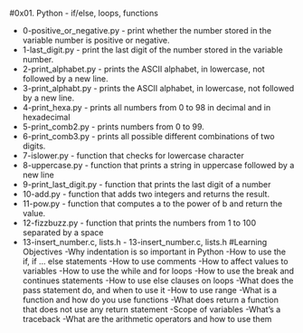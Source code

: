 #0x01. Python - if/else, loops, functions
- 0-positive_or_negative.py - print whether the number stored in the variable number is positive or negative.
- 1-last_digit.py - print the last digit of the number stored in the variable number.
- 2-print_alphabet.py - prints the ASCII alphabet, in lowercase, not followed by a new line.
- 3-print_alphabt.py - prints the ASCII alphabet, in lowercase, not followed by a new line.
- 4-print_hexa.py - prints all numbers from 0 to 98 in decimal and in hexadecimal 
- 5-print_comb2.py - prints numbers from 0 to 99.
- 6-print_comb3.py - prints all possible different combinations of two digits.
- 7-islower.py - function that checks for lowercase character
- 8-uppercase.py - function that prints a string in uppercase followed by a new line
- 9-print_last_digit.py - function that prints the last digit of a number
- 10-add.py - function that adds two integers and returns the result.
- 11-pow.py - function that computes a to the power of b and return the value.
- 12-fizzbuzz.py - function that prints the numbers from 1 to 100 separated by a space
- 13-insert_number.c, lists.h - 13-insert_number.c, lists.h
#Learning Objectives
-Why indentation is so important in Python
-How to use the if, if ... else statements
-How to use comments
-How to affect values to variables
-How to use the while and for loops
-How to use the break and continues statements
-How to use else clauses on loops
-What does the pass statement do, and when to use it
-How to use range
-What is a function and how do you use functions
-What does return a function that does not use any return statement
-Scope of variables
-What’s a traceback
-What are the arithmetic operators and how to use them

